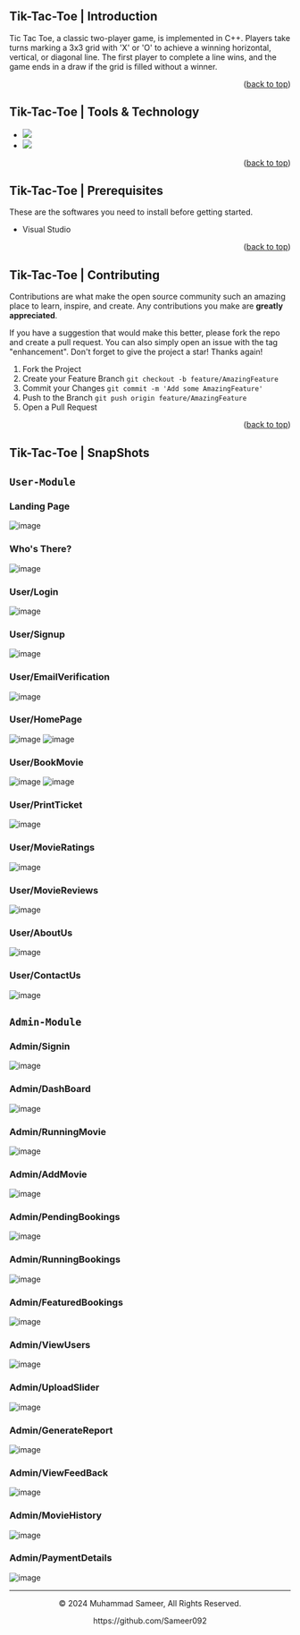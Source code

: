 <a name="readme-top"></a>
## Tik-Tac-Toe | Introduction

Tic Tac Toe, a classic two-player game, is implemented in C++. 
Players take turns marking a 3x3 grid with 'X' or 'O' to achieve
a winning horizontal, vertical, or diagonal line. The first 
player to complete a line wins, and the game ends in a draw 
if the grid is filled without a winner.

<p align="right">(<a href="#readme-top">back to top</a>)</p>

## Tik-Tac-Toe | Tools & Technology

* <img src="https://img.shields.io/badge/C++-1572B6?style=for-the-badge&logo=c++&logoColor=white" />
* <img src="https://img.shields.io/badge/Visual_Studio-563D7C?style=for-the-badge&logo=visual%20studio&logoColor=white" />

<p align="right">(<a href="#readme-top">back to top</a>)</p>

## Tik-Tac-Toe | Prerequisites

These are the softwares you need to install before getting started.
- Visual Studio

<p align="right">(<a href="#readme-top">back to top</a>)</p>

## Tik-Tac-Toe | Contributing

Contributions are what make the open source community such an amazing place to learn, inspire, and create. Any contributions you make are **greatly appreciated**.

If you have a suggestion that would make this better, please fork the repo and create a pull request. You can also simply open an issue with the tag "enhancement".
Don't forget to give the project a star! Thanks again!

1. Fork the Project
2. Create your Feature Branch `git checkout -b feature/AmazingFeature`
3. Commit your Changes `git commit -m 'Add some AmazingFeature'`
4. Push to the Branch `git push origin feature/AmazingFeature`
5. Open a Pull Request

<p align="right">(<a href="#readme-top">back to top</a>)</p>

## Tik-Tac-Toe | SnapShots

## `User-Module`

### Landing Page
![image](https://user-images.githubusercontent.com/110775919/205733439-a64f7658-7fc7-445c-909f-78b004ad6648.png)
### Who's There?
![image](https://user-images.githubusercontent.com/110775919/205733591-962a5916-a086-49cc-b01d-8ea7c72003d1.png)
### User/Login
![image](https://user-images.githubusercontent.com/110775919/205734085-3511b49b-2961-40c3-918d-4576a6c6fd9d.png)
### User/Signup
![image](https://user-images.githubusercontent.com/110775919/205734102-33a5887e-955b-4c20-9408-473db483567c.png)
### User/EmailVerification
![image](https://user-images.githubusercontent.com/110775919/205734188-4fbf5f46-e906-405b-ba14-dc6eed93b6f4.png)
### User/HomePage
![image](https://user-images.githubusercontent.com/110775919/205734367-0e6170f9-8d15-4562-a403-0d08d8c2175d.png)
![image](https://user-images.githubusercontent.com/110775919/205734515-a8c1815b-bf1a-45d7-ae98-ee75d6d3ee1c.png)
### User/BookMovie
![image](https://user-images.githubusercontent.com/110775919/205734672-5db95823-7ce4-43f4-8386-952d2d6a6f79.png)
![image](https://user-images.githubusercontent.com/110775919/205734867-11f5a1a6-51da-4f72-9e75-4a73c7e1d066.png)
### User/PrintTicket
![image](https://user-images.githubusercontent.com/110775919/205735281-480f1b30-ab5f-40b7-aa65-fe672258a5cc.png)
### User/MovieRatings
![image](https://user-images.githubusercontent.com/110775919/205735972-7510d601-f644-4604-b2ca-963140858d3b.png)
### User/MovieReviews
![image](https://user-images.githubusercontent.com/110775919/205736546-6cde11b9-6105-4a24-826d-8ff00bcdd358.png)
### User/AboutUs
![image](https://user-images.githubusercontent.com/110775919/205736772-29e3f6e7-f9c2-4b9b-808b-3e411f6e345e.png)
### User/ContactUs
![image](https://user-images.githubusercontent.com/110775919/205736888-35487ea1-6c95-44a7-a1d9-ebcc35ff4ff9.png)


## `Admin-Module`

### Admin/Signin
![image](https://user-images.githubusercontent.com/110775919/205737033-5e8cf5bd-e2f1-4568-b077-b23fd56c7784.png)
### Admin/DashBoard
![image](https://user-images.githubusercontent.com/110775919/205737863-fb7bc805-470f-437c-8622-e3e71f188585.png)
### Admin/RunningMovie
![image](https://user-images.githubusercontent.com/110775919/205737956-d50dc275-65ca-4241-bafa-65f977d86acf.png)
### Admin/AddMovie
![image](https://user-images.githubusercontent.com/110775919/205738136-38cbba86-0f64-42b6-b25b-c4abe8169373.png)
### Admin/PendingBookings
![image](https://user-images.githubusercontent.com/110775919/205738286-9d8a04d6-dfa4-4391-8b66-370a209333c3.png)
### Admin/RunningBookings
![image](https://user-images.githubusercontent.com/110775919/205738348-3d0e2ca3-a32a-44ba-b6f8-813ac704a7a8.png)
### Admin/FeaturedBookings
![image](https://user-images.githubusercontent.com/110775919/205738388-fcf4438c-116a-4441-a918-8ecd03be338a.png)
### Admin/ViewUsers
![image](https://user-images.githubusercontent.com/110775919/205738442-5c5e3754-54a9-444a-af4e-fe745c1b6bf1.png)
### Admin/UploadSlider
![image](https://user-images.githubusercontent.com/110775919/205738522-627b2961-d4c7-4846-927b-36630fd545c2.png)
### Admin/GenerateReport
![image](https://user-images.githubusercontent.com/110775919/205738582-71d4f6e7-9cc2-4480-af8a-263c0e609a06.png)
### Admin/ViewFeedBack
![image](https://user-images.githubusercontent.com/110775919/205738670-f232153f-e8ed-402d-9cef-f4afc7229475.png)
### Admin/MovieHistory
![image](https://user-images.githubusercontent.com/110775919/205738738-d2a9d602-78a6-4083-a18a-a7755521a2a2.png)
### Admin/PaymentDetails
![image](https://user-images.githubusercontent.com/110775919/205738800-0095db69-0590-429b-8151-334a2a8420c3.png)


---
<p align="center"> © 2024 Muhammad Sameer, All Rights Reserved. </p>
<p align="center">
https://github.com/Sameer092
</p>
